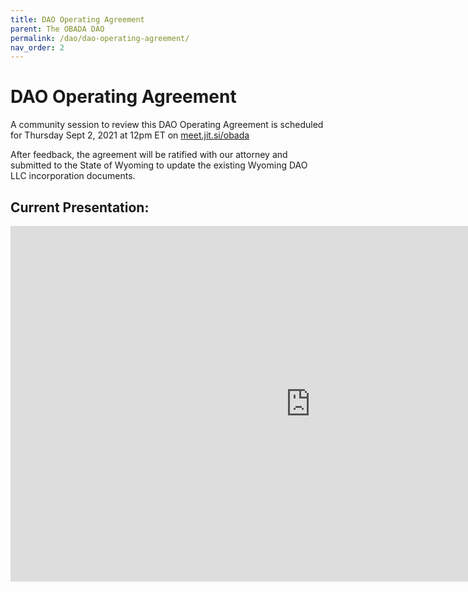 ```yaml
---
title: DAO Operating Agreement
parent: The OBADA DAO
permalink: /dao/dao-operating-agreement/
nav_order: 2
---
```


# DAO Operating Agreement

A community session to review this DAO Operating Agreement is scheduled for Thursday Sept 2, 2021 at 12pm ET on [meet.jit.si/obada](meet.jit.si/obada)

After feedback, the agreement will be ratified with our attorney and submitted to the State of Wyoming to update the existing Wyoming DAO LLC incorporation documents.

## Current Presentation:

<iframe src="https://docs.google.com/presentation/d/e/2PACX-1vT9aiZ6QOQvndgMvYnth7P9aFx4tdlvLOdOMsxhVqNb-mTE8iUTsP9DxybwvJ6pI1vF89G3qyz1rAX3/embed?start=false&loop=false&delayms=5000" frameborder="0" width="960" height="569" allowfullscreen="true" mozallowfullscreen="true" webkitallowfullscreen="true"></iframe>
